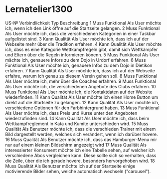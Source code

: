 # Lernatelier1300

US-№ 	Verbindlichkeit 	Typ 	Beschreibung
1 	Muss 	Funktional 	Als User möchte ich, wenn ich den Link öffne auf die Startseite gelangen.
2 	Muss 	Funktional 	Als User möchte ich, dass die verschiedenen Kategorien in einer Taskbar aufgelistet sind.
3 	Kann 	Qualität 	Als User möchte ich, dass ich auf der Webseite mehr über die Tradition erfahren.
4 	Kann 	Qualität 	Als User möchte ich, dass es eine Kategorie Wettkampfregeln gibt, damit sich Wettkämpfer und Eltern über die Regeln informieren könenn.
5 	Muss 	Funktional 	Als User mächte ich, genauere Infors zu dem Dojo in Urdorf erfahren.
6 	Muss 	Funktional 	Als User möchte ich, genauere Infos zu dem Dojo in Dietikon erfahren.
7 	Kann 	Qualität 	Als User möchte ich, dass ich auf der Webseite erfahre, warum ich genau zu diesem Verein gehen soll.
8 	Muss 	Funktional 	Als User möchte ich, mehr über die Coaches erfahren.
9 	Muss 	Funktional 	Als User möchte ich, die verschiedenen Angebote des Clubs erfahren.
10 	Muss 	Funktional 	Als User möchte ich, die Kontaktdaten auf der Website wiederfinden.
11 	Kann 	Qualität 	Als User möchte ich einen Home Button um direkt auf die Startseite zu gelangen.
12 	Kann 	Qualität 	Als User möchte ich, verschiedene Optionen für den Farbhintergrund haben.
13 	Muss 	Funktional 	Als User möchte ich, dass Preis und Kurse unter den Angeboten wiederzufinden sind.
14 	Kann 	Qualität 	Als User möchte ich, dass beim Wettkampfreglement in Kata und Kumite unterschieden wird.
15 	Muss 	Qualität 	Als Benutzer möchte ich, dass die verschieden Trainer mit einem Bild dargestellt werden, welches sich verändert, wenn ich darüber hovere.
16 	Muss 	Qualität 	Als Benutzer möchte ich, dass das Hamburger-Menu mir nur auf einem kleinen Bildschirm angezeigt wird
17 	Muss 	Qualität 	Als interessierter Konsument möchte ich eine Tabelle sehen, auf welcher ich verschiedene Abos vergleichen kann. Diese sollte sich so verhalten, dass die Zeile, über die ich gerade hovere, besonders hervorgehoben wird.
18 	Muss 	Qualität 	Als Benutzer möchte ich auf der Startseite einige motivierende Bilder sehen, welche automatisch wechseln ("carousel").
